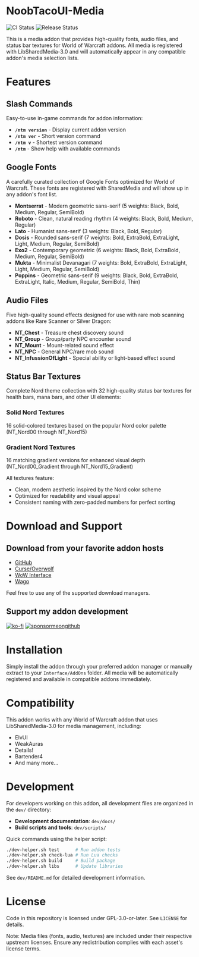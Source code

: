 # NoobTacoUI-Media

![CI Status](https://github.com/NoobTaco/NoobTacoUI-Media/workflows/CI/badge.svg) ![Release Status](https://github.com/NoobTaco/NoobTacoUI-Media/workflows/Release/badge.svg)

This is a media addon that provides high-quality fonts, audio files, and status bar textures for World of Warcraft addons. All media is registered with LibSharedMedia-3.0 and will automatically appear in any compatible addon's media selection lists.

# Features

## Slash Commands

Easy-to-use in-game commands for addon information:

-   **`/ntm version`** - Display current addon version
-   **`/ntm ver`** - Short version command  
-   **`/ntm v`** - Shortest version command
-   **`/ntm`** - Show help with available commands

## Google Fonts

A carefully curated collection of Google Fonts optimized for World of Warcraft. These fonts are registered with SharedMedia and will show up in any addon's font list.

-   **Montserrat** - Modern geometric sans-serif (5 weights: Black, Bold, Medium, Regular, SemiBold)
-   **Roboto** - Clean, natural reading rhythm (4 weights: Black, Bold, Medium, Regular)
-   **Lato** - Humanist sans-serif (3 weights: Black, Bold, Regular)
-   **Dosis** - Rounded sans-serif (7 weights: Bold, ExtraBold, ExtraLight, Light, Medium, Regular, SemiBold)
-   **Exo2** - Contemporary geometric (6 weights: Black, Bold, ExtraBold, Medium, Regular, SemiBold)
-   **Mukta** - Minimalist Devanagari (7 weights: Bold, ExtraBold, ExtraLight, Light, Medium, Regular, SemiBold)
-   **Poppins** - Geometric sans-serif (9 weights: Black, Bold, ExtraBold, ExtraLight, Italic, Medium, Regular, SemiBold, Thin)

## Audio Files

Five high-quality sound effects designed for use with rare mob scanning addons like Rare Scanner or Silver Dragon:

-   **NT_Chest** - Treasure chest discovery sound
-   **NT_Group** - Group/party NPC encounter sound
-   **NT_Mount** - Mount-related sound effect
-   **NT_NPC** - General NPC/rare mob sound
-   **NT_InfussionOfLight** - Special ability or light-based effect sound

## Status Bar Textures

Complete Nord theme collection with 32 high-quality status bar textures for health bars, mana bars, and other UI elements:

### Solid Nord Textures
16 solid-colored textures based on the popular Nord color palette (NT_Nord00 through NT_Nord15)

### Gradient Nord Textures
16 matching gradient versions for enhanced visual depth (NT_Nord00_Gradient through NT_Nord15_Gradient)

All textures feature:
-   Clean, modern aesthetic inspired by the Nord color scheme
-   Optimized for readability and visual appeal
-   Consistent naming with zero-padded numbers for perfect sorting

# Download and Support

## Download from your favorite addon hosts

-   [GitHub](https://github.com/NoobTaco/NoobTacoUI-Media)
-   [Curse/Overwolf](https://www.curseforge.com/wow/addons/noobtacoui-media)
-   [WoW Interface](https://www.wowinterface.com/downloads/info25745-NoobTacoUI-Media.html)
-   [Wago](https://addons.wago.io/addons/noobtacoui-media)

Feel free to use any of the supported download managers.

## Support my addon development

[![ko-fi](https://www.ko-fi.com/img/githubbutton_sm.svg)](https://ko-fi.com/G2G01GM9G)
[![sponsormeongithub](https://user-images.githubusercontent.com/1172935/97088810-463e0e00-15e8-11eb-8078-f18da01c6e9e.png)](https://github.com/sponsors/NoobTaco)

# Installation

Simply install the addon through your preferred addon manager or manually extract to your `Interface/AddOns` folder. All media will be automatically registered and available in compatible addons immediately.

# Compatibility

This addon works with any World of Warcraft addon that uses LibSharedMedia-3.0 for media management, including:

-   ElvUI
-   WeakAuras
-   Details!
-   Bartender4
-   And many more...

# Development

For developers working on this addon, all development files are organized in the `dev/` directory:

- **Development documentation**: `dev/docs/`
- **Build scripts and tools**: `dev/scripts/`

Quick commands using the helper script:
```bash
./dev-helper.sh test      # Run addon tests
./dev-helper.sh check-lua # Run Lua checks
./dev-helper.sh build     # Build package
./dev-helper.sh libs      # Update libraries
```

See `dev/README.md` for detailed development information.

# License

Code in this repository is licensed under GPL-3.0-or-later. See `LICENSE` for details.

Note: Media files (fonts, audio, textures) are included under their respective upstream licenses. Ensure any redistribution complies with each asset's license terms.
